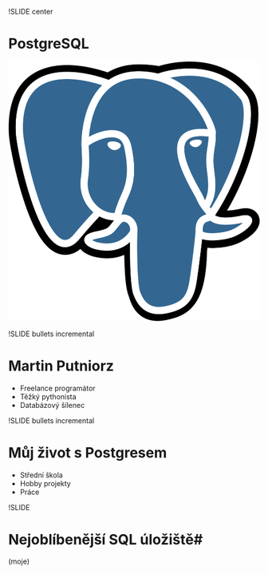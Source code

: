 !SLIDE center
# PostgreSQL #
![Postgres](ext/Postgresql_elephant.svg)

!SLIDE bullets incremental
# Martin Putniorz #

* Freelance programátor
* Těžký pythonista
* Databázový šílenec

!SLIDE bullets incremental
# Můj život s Postgresem #

* Střední škola
* Hobby projekty
* Práce

!SLIDE
# Nejoblíbenější SQL úložiště#

(moje)
